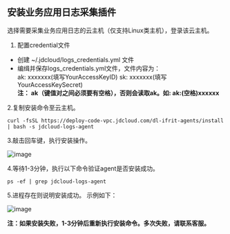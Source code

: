 ## 安装业务应用日志采集插件 

选择需要采集业务应用日志的云主机（仅支持Linux类主机），登录该云主机。
1. 配置credential文件     
- 创建 ~/.jdcloud/logs_credentials.yml 文件     
- 编缉并保存logs_credentials.yml文件，文件内容为：        
ak: xxxxxxx(填写YourAccessKeyID)       sk: xxxxxxx(填写YourAccessKeySecret)         
**注： ak（键值对之间必须要有空格），否则会读取ak。如: ak:(空格)xxxxxx**

2.复制安装命令至云主机。  

`curl -fsSL https://deploy-code-vpc.jdcloud.com/dl-ifrit-agents/install | bash -s jdcloud-logs-agent`

3.敲击回车键，执行安装操作。   
 	
 ![image](https://raw.githubusercontent.com/jdcloudcom/cn/zhangwenjie-only/image/LogService/LogCollection/logs-agent-install-1.png)
  
4.等待1-3分钟，执行以下命令验证agent是否安装成功。

`ps -ef | grep jdcloud-logs-agent`

5.进程存在则说明安装成功。 示例如下： 

 ![image](https://raw.githubusercontent.com/jdcloudcom/cn/zhangwenjie-only/image/LogService/LogCollection/logs-agent-install-2.png)

**注：如果安装失败，1-3分钟后重新执行安装命令。多次失败，请联系客服。**
